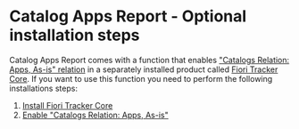 # Catalog Apps Report - Optional installation steps

Catalog Apps Report comes with a function that enables ["Catalogs Relation: Apps, As-is" relation](../../../cats-rel-apps-asis/FPS01/main/) in a separately installed product called [Fiori Tracker Core](../../../core/SPS03/main/). If you want to use this function you need to perform the following installations steps:

1. [Install Fiori Tracker Core](../../../core/SPS03/inst/)
2. [Enable "Catalogs Relation: Apps, As-is"](rel.md)
